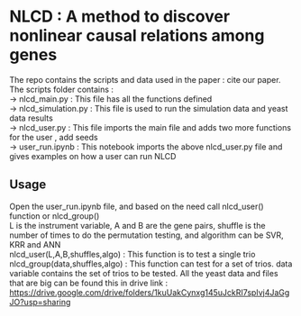 # NLCD : A method to discover nonlinear causal relations among genes
The repo contains the scripts and data used in the paper : cite our paper.  
The scripts folder contains :  
-> nlcd_main.py : This file has all the functions defined  
-> nlcd_simulation.py : This file is used to run the simulation data and yeast data results  
-> nlcd_user.py : This file imports the main file and adds two more functions for the user , add seeds  
-> user_run.ipynb : This notebook imports the above nlcd_user.py file and gives examples on how a user can run NLCD  

## Usage 

Open the user_run.ipynb file, and based on the need call nlcd_user() function or nlcd_group()  
L is the instrument variable, A and B are the gene pairs, shuffle is the number of times to do the permutation testing, and algorithm can be SVR, KRR and ANN  
nlcd_user(L,A,B,shuffles,algo) : This function is to test a single trio  
nlcd_group(data,shuffles,algo) : This function can test for a set of trios. data variable contains the set of trios to be tested. 
All the yeast data and files that are big can be found this in drive link : https://drive.google.com/drive/folders/1kuUakCynxg145uJckRI7spIvj4JaGgJO?usp=sharing  
